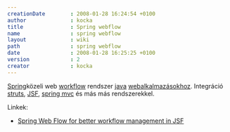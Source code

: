 ```yaml
---
creationDate        : 2008-01-28 16:24:54 +0100 
author              : kocka 
title               : Spring webflow 
name                : spring webflow 
layout              : wiki 
path                : spring webflow 
date                : 2008-01-28 16:25:25 +0100 
version             : 2 
creator             : kocka 
---
```

[Spring](spring.html)közeli web [workflow](workflow.html) rendszer [java](java.html) [webalkalmazásokhoz](webapp.html). Integráció [struts](struts.html), [JSF](JSF.html), [spring mvc](spring.html) és más más rendszerekkel.

Linkek:

*   [Spring Web Flow for better workflow management in JSF](http://www.javaworld.com/javaworld/jw-01-2008/jw-01-swf4jsf.html)


